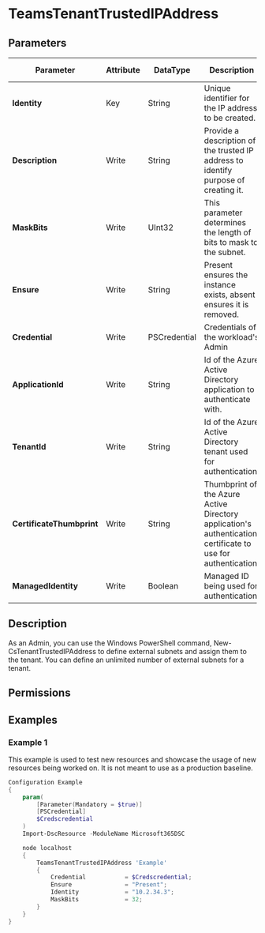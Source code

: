﻿# TeamsTenantTrustedIPAddress

## Parameters

| Parameter | Attribute | DataType | Description | Allowed Values |
| --- | --- | --- | --- | --- |
| **Identity** | Key | String | Unique identifier for the IP address to be created. | |
| **Description** | Write | String | Provide a description of the trusted IP address to identify purpose of creating it. | |
| **MaskBits** | Write | UInt32 | This parameter determines the length of bits to mask to the subnet. | |
| **Ensure** | Write | String | Present ensures the instance exists, absent ensures it is removed. | `Present`, `Absent` |
| **Credential** | Write | PSCredential | Credentials of the workload's Admin | |
| **ApplicationId** | Write | String | Id of the Azure Active Directory application to authenticate with. | |
| **TenantId** | Write | String | Id of the Azure Active Directory tenant used for authentication. | |
| **CertificateThumbprint** | Write | String | Thumbprint of the Azure Active Directory application's authentication certificate to use for authentication. | |
| **ManagedIdentity** | Write | Boolean | Managed ID being used for authentication. | |


## Description

As an Admin, you can use the Windows PowerShell command, New-CsTenantTrustedIPAddress to define external subnets and assign them to the tenant. You can define an unlimited number of external subnets for a tenant.

## Permissions

## Examples

### Example 1

This example is used to test new resources and showcase the usage of new resources being worked on.
It is not meant to use as a production baseline.

```powershell
Configuration Example
{
    param(
        [Parameter(Mandatory = $true)]
        [PSCredential]
        $Credscredential
    )
    Import-DscResource -ModuleName Microsoft365DSC

    node localhost
    {
        TeamsTenantTrustedIPAddress 'Example'
        {
            Credential           = $Credscredential;
            Ensure               = "Present";
            Identity             = "10.2.34.3";
            MaskBits             = 32;
        }
    }
}
```

